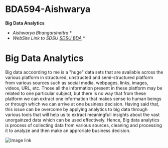 # BDA594-Aishwarya
**Big Data Analytics**
* *Aishwarya Bhangarshettra* *
* *WebSite Link to SDSU [SDSU BDA](https://big.sdsu.edu/)* *
# Big Data Analytics
Big data accoording to me is a "huge" data sets that are available across the various platform in structured, unstructed and semi-structured platform from various sources such as social media, webpages, links, images, videos, URL, etc. Those all the information present in these platform may be related to one particular subject, but there is no way that from these platform we can extract one information that makes sense to human beings or through which we can arrive at one business decision. Having said that, this issue can be overcome by applying analytics to big data through various tools that will help us to extract meaningfull insights about the vast unorgainzed data which can be used effectively. Hence, Big data analytics is process of collecting data from various sources, cleaning and processing it to analyze and then make an approriate business decision.

![Image link](https://i.ibb.co/pvBsHT4/aishwarya-photo1.jpg)



